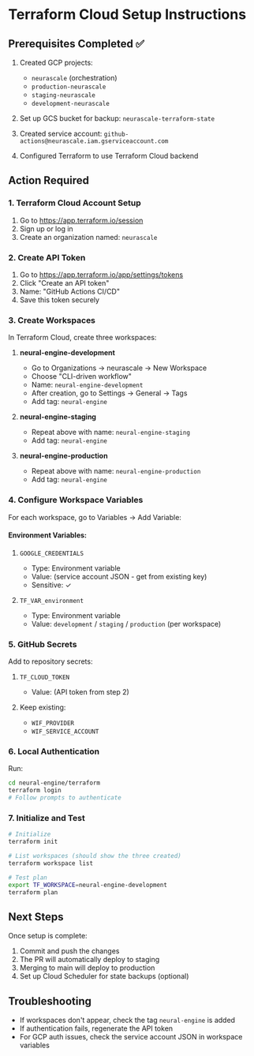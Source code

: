 # Terraform Cloud Setup Instructions

## Prerequisites Completed ✅

1. Created GCP projects:

   - `neurascale` (orchestration)
   - `production-neurascale`
   - `staging-neurascale`
   - `development-neurascale`

2. Set up GCS bucket for backup: `neurascale-terraform-state`

3. Created service account: `github-actions@neurascale.iam.gserviceaccount.com`

4. Configured Terraform to use Terraform Cloud backend

## Action Required

### 1. Terraform Cloud Account Setup

1. Go to https://app.terraform.io/session
2. Sign up or log in
3. Create an organization named: `neurascale`

### 2. Create API Token

1. Go to https://app.terraform.io/app/settings/tokens
2. Click "Create an API token"
3. Name: "GitHub Actions CI/CD"
4. Save this token securely

### 3. Create Workspaces

In Terraform Cloud, create three workspaces:

1. **neural-engine-development**

   - Go to Organizations → neurascale → New Workspace
   - Choose "CLI-driven workflow"
   - Name: `neural-engine-development`
   - After creation, go to Settings → General → Tags
   - Add tag: `neural-engine`

2. **neural-engine-staging**

   - Repeat above with name: `neural-engine-staging`
   - Add tag: `neural-engine`

3. **neural-engine-production**
   - Repeat above with name: `neural-engine-production`
   - Add tag: `neural-engine`

### 4. Configure Workspace Variables

For each workspace, go to Variables → Add Variable:

#### Environment Variables:

1. `GOOGLE_CREDENTIALS`

   - Type: Environment variable
   - Value: (service account JSON - get from existing key)
   - Sensitive: ✓

2. `TF_VAR_environment`
   - Type: Environment variable
   - Value: `development` / `staging` / `production` (per workspace)

### 5. GitHub Secrets

Add to repository secrets:

1. `TF_CLOUD_TOKEN`

   - Value: (API token from step 2)

2. Keep existing:
   - `WIF_PROVIDER`
   - `WIF_SERVICE_ACCOUNT`

### 6. Local Authentication

Run:

```bash
cd neural-engine/terraform
terraform login
# Follow prompts to authenticate
```

### 7. Initialize and Test

```bash
# Initialize
terraform init

# List workspaces (should show the three created)
terraform workspace list

# Test plan
export TF_WORKSPACE=neural-engine-development
terraform plan
```

## Next Steps

Once setup is complete:

1. Commit and push the changes
2. The PR will automatically deploy to staging
3. Merging to main will deploy to production
4. Set up Cloud Scheduler for state backups (optional)

## Troubleshooting

- If workspaces don't appear, check the tag `neural-engine` is added
- If authentication fails, regenerate the API token
- For GCP auth issues, check the service account JSON in workspace variables
